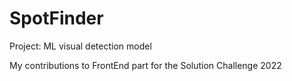 # SpotFinder
Project: ML visual detection model

My contributions to FrontEnd part for the Solution Challenge 2022
